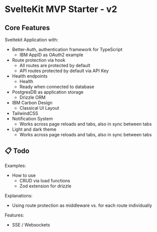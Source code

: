 # SvelteKit MVP Starter - v2

## Core Features

Sveltekit Application with:

- Better-Auth, authentication framework for TypeScript
  - IBM AppID as OAuth2 example
- Route protection via hook
  - All routes are protected by default
  - API routes protected by default via API Key
- Health endpoints
  - Health
  - Ready when connected to database
- PostgresDB as application storage
  - Drizzle ORM
- IBM Carbon Design
  - Classical UI Layout
- TailwindCSS
- Notification System
  - Works across page reloads and tabs, also in sync between tabs
- Light and dark theme
  - Works across page reloads and tabs, also in sync between tabs

## 📋 Todo

Examples:

- How to use
  - CRUD via load functions
  - Zod extension for drizzle

Explanations:

- Using route protection as middleware vs. for each route individually

Features:

- SSE / Websockets
